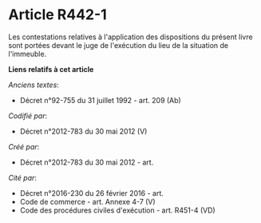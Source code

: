 # Article R442-1

Les contestations relatives à l'application des dispositions du présent livre sont portées devant le juge de l'exécution du
lieu de la situation de l'immeuble.

**Liens relatifs à cet article**

_Anciens textes_:

  - Décret n°92-755 du 31 juillet 1992 - art. 209 (Ab)

_Codifié par_:

  - Décret n°2012-783 du 30 mai 2012 (V)

_Créé par_:

  - Décret n°2012-783 du 30 mai 2012 - art.

_Cité par_:

  - Décret n°2016-230 du 26 février 2016 - art.
  - Code de commerce - art. Annexe 4-7 (V)
  - Code des procédures civiles d'exécution - art. R451-4 (VD)
